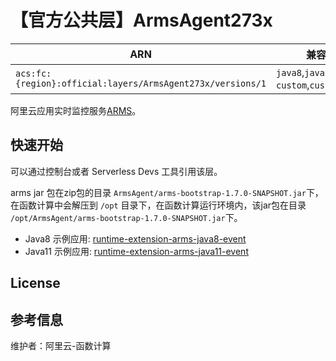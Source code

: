 
# 【官方公共层】ArmsAgent273x

| ARN  |  兼容运行时  | 版本 |
|------|------|--------|
| `acs:fc:{region}:official:layers/ArmsAgent273x/versions/1` | `java8`,`java11`, `custom`,`custom.debian10`   |  v2.7.3.5  |

阿里云应用实时监控服务[ARMS](https://arms.console.aliyun.com/)。


## 快速开始
可以通过控制台或者 Serverless Devs 工具引用该层。

arms jar 包在zip包的目录 `ArmsAgent/arms-bootstrap-1.7.0-SNAPSHOT.jar`下，在函数计算中会解压到 `/opt` 目录下，在函数计算运行环境内，该jar包在目录 `/opt/ArmsAgent/arms-bootstrap-1.7.0-SNAPSHOT.jar`下。

- Java8 示例应用: [runtime-extension-arms-java8-event](http://www.devsapp.cn/details.html?name=runtime-extension-arms-java8-event)
- Java11 示例应用: [runtime-extension-arms-java11-event](https://www.devsapp.cn/details.html?name=runtime-extension-arms-java11-event)

## License

## 参考信息
维护者：阿里云-函数计算